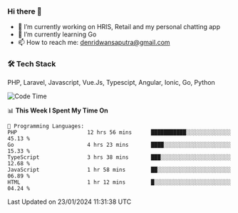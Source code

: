 ### Hi there 👋

- 🔭 I’m currently working on HRIS, Retail and my personal chatting app
- 🌱 I’m currently learning Go
- 📫 How to reach me: denridwansaputra@gmail.com


### 🛠 Tech Stack
PHP, Laravel, Javascript, Vue.Js, Typescipt, Angular, Ionic, Go, Python


<!--START_SECTION:waka-->
![Code Time](http://img.shields.io/badge/Code%20Time-4%2C150%20hrs%2039%20mins-blue)

📊 **This Week I Spent My Time On** 

```text
💬 Programming Languages: 
PHP                      12 hrs 56 mins      ███████████░░░░░░░░░░░░░░   45.13 % 
Go                       4 hrs 23 mins       ████░░░░░░░░░░░░░░░░░░░░░   15.33 % 
TypeScript               3 hrs 38 mins       ███░░░░░░░░░░░░░░░░░░░░░░   12.68 % 
JavaScript               1 hr 58 mins        ██░░░░░░░░░░░░░░░░░░░░░░░   06.89 % 
HTML                     1 hr 12 mins        █░░░░░░░░░░░░░░░░░░░░░░░░   04.24 % 
```


 Last Updated on 23/01/2024 11:31:38 UTC
<!--END_SECTION:waka-->
